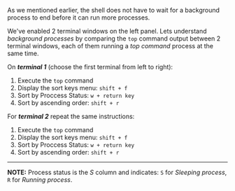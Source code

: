 As we mentioned earlier, the shell does not have to wait for a background process to end before it can run more processes.

We've enabled 2 terminal windows on the left panel. Lets understand _background processes_ by comparing the `top` command output between 2 terminal windows, each of them running a _top command_ process at the same time.

On __*terminal 1*__ (choose the first terminal from left to right): 

1. Execute the `top` command
2. Display the sort keys menu: `shift + f`
3. Sort by Proccess Status: `w + return key`
4. Sort by ascending order: `shift + r`

For __*terminal 2*__ repeat the same instructions:

1. Execute the `top` command
2. Display the sort keys menu: `shift + f`
3. Sort by Proccess Status: `w + return key`
4. Sort by ascending order: `shift + r`

---

__NOTE:__ Process status is the _S_ column and indicates: `S` for _Sleeping process_, `R` for _Running process_.
